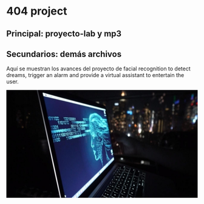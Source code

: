 # 404 project

## Principal: proyecto-lab y mp3
## Secundarios: demás archivos

Aquí se muestran los avances del proyecto de facial recognition to detect dreams, trigger an alarm and provide a virtual assistant to entertain the user.

![](https://github.com/JeanPyero/404/blob/main/photocvai1.jpg)
